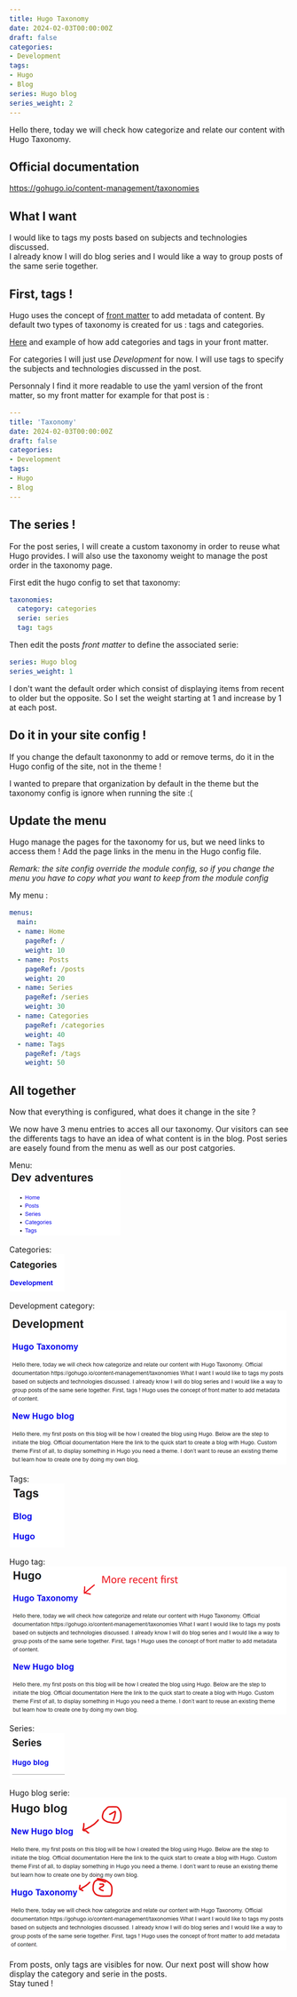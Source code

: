 ```yaml
---
title: Hugo Taxonomy
date: 2024-02-03T00:00:00Z
draft: false
categories:
- Development
tags:
- Hugo
- Blog
series: Hugo blog
series_weight: 2
---
```


Hello there, today we will check how categorize and relate our content with Hugo Taxonomy.

## Official documentation

https://gohugo.io/content-management/taxonomies

## What I want

I would like to tags my posts based on subjects and technologies discussed.  
I already know I will do blog series and I would like a way to group posts of the same serie together.

## First, tags !

Hugo uses the concept of [front matter](https://gohugo.io/content-management/front-matter) to add metadata of content. By default two types of taxonomy is created for us : tags and categories.

[Here](https://gohugo.io/content-management/taxonomies/#example-front-matter-with-taxonomies) and example of how add categories and tags in your front matter.

For categories I will just use *Development* for now. I will use tags to specify the subjects and technologies discussed in the post.

Personnaly I find it more readable to use the yaml version of the front matter, so my front matter for example for that post is :

``` yaml
---
title: 'Taxonomy'
date: 2024-02-03T00:00:00Z
draft: false
categories:
- Development
tags:
- Hugo
- Blog
---
```

## The series !

For the post series, I will create a custom taxonomy in order to reuse what Hugo provides. I will also use the taxonomy weight to manage the post order in the taxonomy page.

First edit the hugo config to set that taxonomy:

```yaml
taxonomies:
  category: categories
  serie: series
  tag: tags
```

Then edit the posts *front matter* to define the associated serie:

```yaml
series: Hugo blog
series_weight: 1
```

I don't want the default order which consist of displaying items from recent to older but the opposite. So I set the weight starting at 1 and increase by 1 at each post.

## Do it in your site config !

If you change the default taxononmy to add or remove terms, do it in the Hugo config of the site, not in the theme !

I wanted to prepare that organization by default in the theme but the taxonomy config is ignore when running the site :(

## Update the menu

Hugo manage the pages for the taxonomy for us, but we need links to access them ! Add the page links in the menu in the Hugo config file.

*Remark: the site config override the module config, so if you change the menu you have to copy what you want to keep from the module config*

My menu :

```yaml
menus:
  main:
  - name: Home
    pageRef: /
    weight: 10
  - name: Posts
    pageRef: /posts
    weight: 20
  - name: Series
    pageRef: /series
    weight: 30
  - name: Categories
    pageRef: /categories
    weight: 40
  - name: Tags
    pageRef: /tags
    weight: 50
```

## All together

Now that everything is configured, what does it change in the site ?

We now have 3 menu entries to acces all our taxonomy. Our visitors can see the differents tags to have an idea of what content is in the blog. Post series are easely found from the menu as well as our post catgories.

Menu:  
![Menu](menu.png)

Categories:  
![Categories](categories.png)

Development category:  
![Development category](development-category.png)

Tags:  
![Tags](tags.png)

Hugo tag:  
![Hugo tag](hugo-tag.png)

Series:  
![Series](series.png)

Hugo blog serie:  
![Hugo blog serie](hugo-blog-serie.png)


From posts, only tags are visibles for now. Our next post will show how display the category and serie in the posts.  
Stay tuned !
